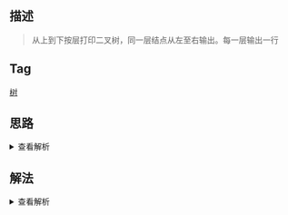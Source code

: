 ## 描述

> 从上到下按层打印二叉树，同一层结点从左至右输出。每一层输出一行

## Tag

[树](/_posts/sort#树)

## 思路

<details>
<summary>查看解析</summary>

就是典型的 BFS，BFS 如果需要按层操作则需要两个队列，如果只需要 BFS 遍历则只要一个队列

</details>

## 解法

<details>
<summary>查看解析</summary>

```js
/* function TreeNode(x) {
    this.val = x;
    this.left = null;
    this.right = null;
} */
function Print(root) {
	if (!root) return []
	let queue1 = [root]
	let queue2 = []
	let res = []
	while (queue1.length || queue2.length) {
		let col = []
		while (queue1.length) {
			let curr = queue1.pop()
			if (curr.left) queue2.unshift(curr.left)
			if (curr.right) queue2.unshift(curr.right)
			col.push(curr.val)
		}
		let temp = queue1
		queue1 = queue2
		queue2 = temp
		res.push(col)
	}
	return res
}
```

</details>

